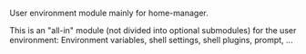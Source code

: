User environment module mainly for home-manager.

This is an "all-in" module (not divided into optional submodules)
for the user environment: Environment variables, shell settings,
shell plugins, prompt, ...
